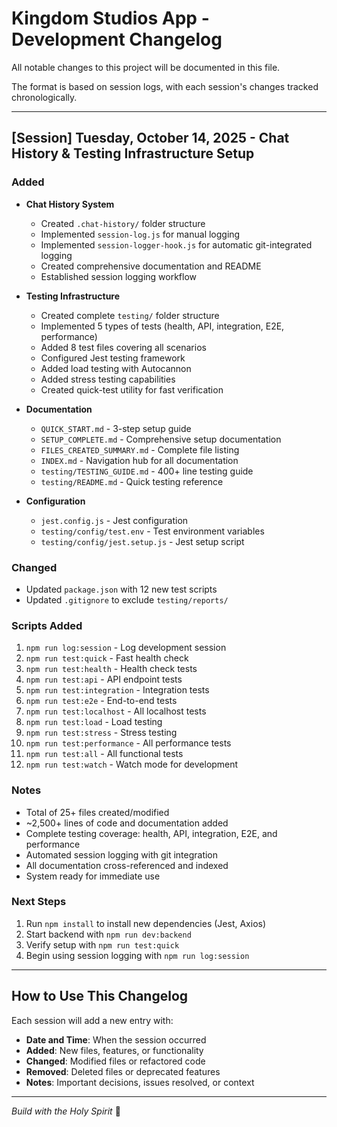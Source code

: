 # Kingdom Studios App - Development Changelog

All notable changes to this project will be documented in this file.

The format is based on session logs, with each session's changes tracked chronologically.

---

## [Session] Tuesday, October 14, 2025 - Chat History & Testing Infrastructure Setup

### Added

- **Chat History System**
  - Created `.chat-history/` folder structure
  - Implemented `session-log.js` for manual logging
  - Implemented `session-logger-hook.js` for automatic git-integrated logging
  - Created comprehensive documentation and README
  - Established session logging workflow

- **Testing Infrastructure**
  - Created complete `testing/` folder structure
  - Implemented 5 types of tests (health, API, integration, E2E, performance)
  - Added 8 test files covering all scenarios
  - Configured Jest testing framework
  - Added load testing with Autocannon
  - Added stress testing capabilities
  - Created quick-test utility for fast verification

- **Documentation**
  - `QUICK_START.md` - 3-step setup guide
  - `SETUP_COMPLETE.md` - Comprehensive setup documentation
  - `FILES_CREATED_SUMMARY.md` - Complete file listing
  - `INDEX.md` - Navigation hub for all documentation
  - `testing/TESTING_GUIDE.md` - 400+ line testing guide
  - `testing/README.md` - Quick testing reference

- **Configuration**
  - `jest.config.js` - Jest configuration
  - `testing/config/test.env` - Test environment variables
  - `testing/config/jest.setup.js` - Jest setup script

### Changed

- Updated `package.json` with 12 new test scripts
- Updated `.gitignore` to exclude `testing/reports/`

### Scripts Added

1. `npm run log:session` - Log development session
2. `npm run test:quick` - Fast health check
3. `npm run test:health` - Health check tests
4. `npm run test:api` - API endpoint tests
5. `npm run test:integration` - Integration tests
6. `npm run test:e2e` - End-to-end tests
7. `npm run test:localhost` - All localhost tests
8. `npm run test:load` - Load testing
9. `npm run test:stress` - Stress testing
10. `npm run test:performance` - All performance tests
11. `npm run test:all` - All functional tests
12. `npm run test:watch` - Watch mode for development

### Notes

- Total of 25+ files created/modified
- ~2,500+ lines of code and documentation added
- Complete testing coverage: health, API, integration, E2E, and performance
- Automated session logging with git integration
- All documentation cross-referenced and indexed
- System ready for immediate use

### Next Steps

1. Run `npm install` to install new dependencies (Jest, Axios)
2. Start backend with `npm run dev:backend`
3. Verify setup with `npm run test:quick`
4. Begin using session logging with `npm run log:session`

---

## How to Use This Changelog

Each session will add a new entry with:

- **Date and Time**: When the session occurred
- **Added**: New files, features, or functionality
- **Changed**: Modified files or refactored code
- **Removed**: Deleted files or deprecated features
- **Notes**: Important decisions, issues resolved, or context

---

_Build with the Holy Spirit_ 🙏
